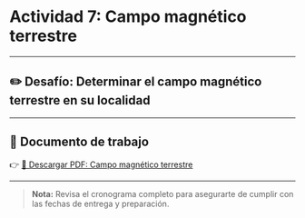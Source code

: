 # Actividad 7: Campo magnético terrestre

---

## ✏️ Desafío: Determinar el campo magnético terrestre en su localidad

---

## 📄 Documento de trabajo

👉 [📎 Descargar PDF: Campo magnético terrestre](../FIEM/EarthMagneticField.pdf)

---

> **Nota:** Revisa el cronograma completo para asegurarte de cumplir con las fechas de entrega y preparación.

